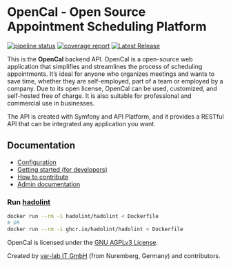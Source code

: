 # OpenCal - Open Source Appointment Scheduling Platform

[![pipeline status](https://git.var-lab.com/opencal/backend/badges/main/pipeline.svg)](https://git.var-lab.com/opencal/backend/-/commits/main)
[![coverage report](https://git.var-lab.com/opencal/backend/badges/main/coverage.svg)](https://git.var-lab.com/opencal/backend/-/commits/main)
[![Latest Release](https://git.var-lab.com/opencal/backend/-/badges/release.svg)](https://git.var-lab.com/opencal/backend/-/releases)

This is the **OpenCal** backend API. OpenCal is a open-source web application that simplifies and streamlines the
process of scheduling
appointments.
It’s ideal for anyone who organizes meetings and wants to save time, whether they are self-employed, part of a
team or employed by a company.
Due to its open license, OpenCal can be used, customized, and self-hosted free of charge. It is also suitable for
professional and commercial use in businesses.

The API is created with Symfony and API Platform, and it provides a RESTful API that can be integrated any application
you want.

## Documentation

- [Configuration](docs/config.md)
- [Getting started (for developers)](docs/dev_setup.md)
- [How to contribute](CONTRIBUTING.md)
- [Admin documentation](docs/admin/index.md)

### Run [hadolint](https://github.com/hadolint/hadolint)

```bash
docker run --rm -i hadolint/hadolint < Dockerfile
# OR
docker run --rm -i ghcr.io/hadolint/hadolint < Dockerfile
```

OpenCal is licensed under the [GNU AGPLv3 License](LICENSE).

Created by [var-lab IT GmbH](https://var-lab.com) (from Nuremberg, Germany) and contributors.
